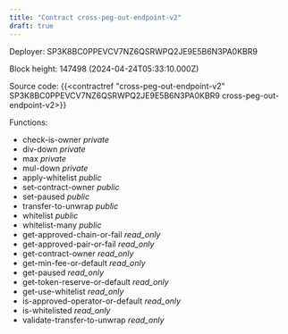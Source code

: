 ```yaml
---
title: "Contract cross-peg-out-endpoint-v2"
draft: true
---
```

Deployer: SP3K8BC0PPEVCV7NZ6QSRWPQ2JE9E5B6N3PA0KBR9


 



Block height: 147498 (2024-04-24T05:33:10.000Z)

Source code: {{<contractref "cross-peg-out-endpoint-v2" SP3K8BC0PPEVCV7NZ6QSRWPQ2JE9E5B6N3PA0KBR9 cross-peg-out-endpoint-v2>}}

Functions:

* check-is-owner _private_
* div-down _private_
* max _private_
* mul-down _private_
* apply-whitelist _public_
* set-contract-owner _public_
* set-paused _public_
* transfer-to-unwrap _public_
* whitelist _public_
* whitelist-many _public_
* get-approved-chain-or-fail _read_only_
* get-approved-pair-or-fail _read_only_
* get-contract-owner _read_only_
* get-min-fee-or-default _read_only_
* get-paused _read_only_
* get-token-reserve-or-default _read_only_
* get-use-whitelist _read_only_
* is-approved-operator-or-default _read_only_
* is-whitelisted _read_only_
* validate-transfer-to-unwrap _read_only_
